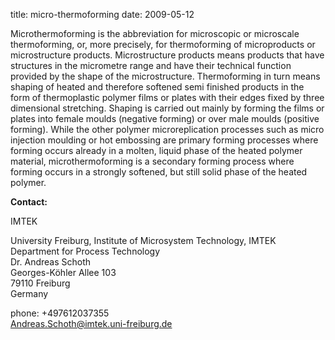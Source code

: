 title: micro-thermoforming
date: 2009-05-12 

Microthermoforming is the abbreviation for microscopic or microscale thermoforming, or, more precisely, for thermoforming of microproducts or microstructure products. Microstructure products means products that have structures in the micrometre range and have their technical function provided by the shape of the microstructure. Thermoforming in turn means shaping of heated and therefore softened semi finished products in the form of thermoplastic polymer films or plates with their edges fixed by three dimensional stretching. Shaping is carried out mainly by forming the films or plates into female moulds (negative forming) or over male moulds (positive forming). While the other polymer microreplication processes such as micro injection moulding or hot embossing are primary forming processes where forming occurs already in a molten, liquid phase of the heated polymer material, microthermoforming is a secondary forming process where forming occurs in a strongly softened, but still solid phase of the heated polymer.
<!--break-->
__Contact:__

IMTEK

University Freiburg, Institute of Microsystem Technology, IMTEK  
Department for Process Technology  
Dr. Andreas Schoth  
Georges-Köhler Allee 103  
79110 Freiburg    
Germany  

phone: +497612037355  
Andreas.Schoth@imtek.uni-freiburg.de